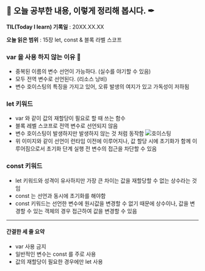 ## 📕 오늘 공부한 내용, 이렇게 정리해 봅시다. ✒

**TIL(Today I learn) 기록일** : 20XX.XX.XX

**오늘 읽은 범위** : 15장 let, const & 블록 라벨 스코프

### var 을 사용 하지 않는 이유 📑
+ 중복된 이름의 변수 선언이 가능하다. (실수를 야기할 수 있음)
+ 모두 전역 변수로 선언된다. (리소스 낭비)
+ 변수 호이스팅의 특징을 가지고 있어, 오류 발생의 여지가 있고 가독성이 저하됨


### let 키워드
+ var 와 같이 값의 재할당이 필요로 할 때 쓰는 함수
+ 블록 레벨 스코프로 전역 변수로 선언되지 않음
+ 변수 호이스팅이 발생하지만 발생하지 않는 것 처럼 동작함 
![호이스팅](https://miro.medium.com/max/1278/1*XZxzBQALOxyVrFZ6odzUJQ.png)
+ 위 이미지와 같이 선언이 런타임 이전에 이루어지나, 값 할당 시에 초기화가 함께 이루어짐으로서 초기화 단계 실행 전 변수의 접근을 차단할 수 있음


### const 키워드
+ let 키워드와 성격이 유사하지만 가장 큰 차이는 값을 재할당할 수 없는 상수라는 것임
+ const 는 선언과 동시에 초기화를 해야함
+ const 키워드는 선언한 변수에 원시값을 변경할 수 없기 때문에 상수이나, 값을 변경할 수 있는 객체의 경우 접근하여 값을 변경할 수 있음

---

#### 간결한 세 줄 요약
+ var 사용 금지
+ 일반적인 변수는 const 를 주로 사용
+ 값의 재할당이 필요한 경우에만 let 사용



